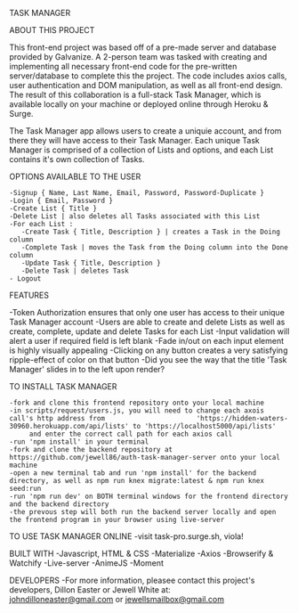 TASK MANAGER

ABOUT THIS PROJECT

This front-end project was based off of a pre-made server and database provided by Galvanize. A 2-person team was tasked with creating and implementing all necessary front-end code for the pre-written server/database to complete this the project. The code includes axios calls, user authentication and DOM manipulation, as well as all front-end design. The result of this collaboration is a full-stack Task Manager, which is available locally on your machine or deployed online through Heroku & Surge. 

The Task Manager app allows users to create a uniquie account, and from there they will have access to their Task Manager. Each unique Task Manager is comprised of a collection of Lists and options, and each List contains it's own collection of Tasks.


OPTIONS AVAILABLE TO THE USER

    -Signup { Name, Last Name, Email, Password, Password-Duplicate }
    -Login { Email, Password }
    -Create List { Title }
    -Delete List | also deletes all Tasks associated with this List
    -For each List :  
       -Create Task { Title, Description } | creates a Task in the Doing column
       -Complete Task | moves the Task from the Doing column into the Done column
       -Update Task { Title, Description }
       -Delete Task | deletes Task    
    - Logout  


FEATURES

-Token Authorization ensures that only one user has access to their unique Task Manager account
-Users are able to create and delete Lists as well as create, complete, update and delete Tasks for each List
-Input validation will alert a user if required field is left blank
-Fade in/out on each input element is highly visually appealing
-Clicking on any button creates a very satisfying ripple-effect of color on that button
-Did you see the way that the title 'Task Manager' slides in to the left upon render?


TO INSTALL TASK MANAGER

    -fork and clone this frontend repository onto your local machine
    -in scripts/request/users.js, you will need to change each axois call's http address from                       'https://hidden-waters-30960.herokuapp.com/api/lists' to 'https://localhost5000/api/lists' 
         and enter the correct call path for each axios call
    -run 'npm install' in your terminal
    -fork and clone the backend repository at https://github.com/jewell86/auth-task-manager-server onto your local machine
    -open a new terminal tab and run 'npm install' for the backend directory, as well as npm run knex migrate:latest & npm run knex seed:run
    -run 'npm run dev' on BOTH terminal windows for the frontend directory and the backend directory
    -the prevous step will both run the backend server locally and open the frontend program in your browser using live-server


TO USE TASK MANAGER ONLINE
    -visit task-pro.surge.sh, viola!

BUILT WITH
    -Javascript, HTML & CSS
    -Materialize
    -Axios
    -Browserify & Watchify
    -Live-server 
    -AnimeJS
    -Moment


DEVELOPERS
    -For more information, pleasee contact this project's developers, Dillon Easter or Jewell White at:   
        johndilloneaster@gmail.com or jewellsmailbox@gmail.com 